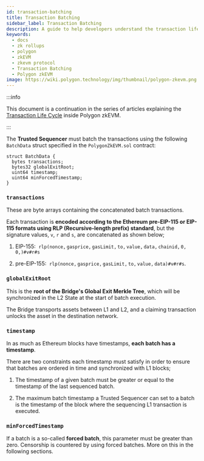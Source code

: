 ```yaml
---
id: transaction-batching
title: Transaction Batching
sidebar_label: Transaction Batching
description: A guide to help developers understand the transaction life cycle in zkEVM.
keywords:
  - docs
  - zk rollups
  - polygon
  - zkEVM
  - zkevm protocol
  - Transaction Batching
  - Polygon zkEVM
image: https://wiki.polygon.technology/img/thumbnail/polygon-zkevm.png
---
```


:::info

This document is a continuation in the series of articles explaining the [<ins>Transaction Life Cycle</ins>](l2-transaction-cycle-intro.md) inside Polygon zkEVM.

:::

The **Trusted Sequencer** must batch the transactions using the following `BatchData` struct specified in the `PolygonZkEVM.sol` contract:

```
struct BatchData {
  bytes transactions;
  bytes32 globalExitRoot;
  uint64 timestamp;
  uint64 minForcedTimestamp;
}
```

### `transactions`

​These are byte arrays containing the concatenated batch transactions. 

​Each transaction is **encoded according to the Ethereum pre-EIP-115 or EIP-115 formats using RLP (Recursive-length prefix) standard**, but the signature values, `v`, `r` and `s`, are concatenated as shown below;

1. EIP-155: $\mathtt{\ rlp(nonce, gasprice, gasLimit, to, value, data, chainid, 0, 0,) \#v\#r\#s}$ 

2. pre-EIP-155: $\mathtt{\ rlp(nonce, gasprice, gasLimit, to, value, data) \#v\#r\#s }$.

### `globalExitRoot`

This is the **root of the Bridge's Global Exit Merkle Tree**, which will be synchronized in the L2 State at the start of batch execution.

The Bridge transports assets between L1 and L2, and a claiming transaction unlocks the asset in the destination network.

### `timestamp`

​In as much as Ethereum blocks have timestamps, **each batch has a timestamp**. 

​There are two constraints each timestamp must satisfy in order to ensure that batches are ordered in time and synchronized with L1 blocks;

1. The timestamp of a given batch must be greater or equal to the timestamp of the last sequenced batch.

2. The maximum batch timestamp a Trusted Sequencer can set to a batch is the timestamp of the block where the sequencing L1 transaction is executed.

### `minForcedTimestamp`

If a batch is a so-called **forced batch**, this parameter must be greater than zero. Censorship is countered by using forced batches. More on this in the following sections.
